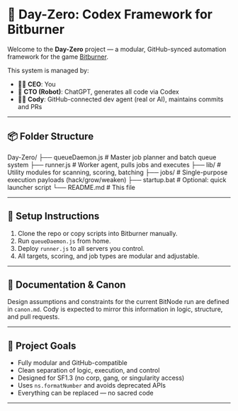 # 🧠 Day-Zero: Codex Framework for Bitburner

Welcome to the **Day-Zero** project — a modular, GitHub-synced automation framework for the game [Bitburner](https://danielyxie.github.io/bitburner/).

This system is managed by:
- 🧑‍💼 **CEO**: You
- 🤖 **CTO (Robot)**: ChatGPT, generates all code via Codex
- 👨‍💻 **Cody**: GitHub-connected dev agent (real or AI), maintains commits and PRs

---

## 📦 Folder Structure

Day-Zero/
├── queueDaemon.js # Master job planner and batch queue system
├── runner.js # Worker agent, pulls jobs and executes
├── lib/ # Utility modules for scanning, scoring, batching
├── jobs/ # Single-purpose execution payloads (hack/grow/weaken)
├── startup.bat # Optional: quick launcher script
└── README.md # This file


---

## 🔧 Setup Instructions

1. Clone the repo or copy scripts into Bitburner manually.
2. Run `queueDaemon.js` from home.
3. Deploy `runner.js` to all servers you control.
4. All targets, scoring, and job types are modular and adjustable.

---

## 📘 Documentation & Canon

Design assumptions and constraints for the current BitNode run are defined in `canon.md`. Cody is expected to mirror this information in logic, structure, and pull requests.

---

## 🧠 Project Goals

- Fully modular and GitHub-compatible
- Clean separation of logic, execution, and control
- Designed for SF1.3 (no corp, gang, or singularity access)
- Uses `ns.formatNumber` and avoids deprecated APIs
- Everything can be replaced — no sacred code

---
